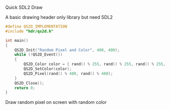 Quick SDL2 Draw

A basic drawing header only library but need SDL2

```c
#define QS2D_IMPLEMENTATION
#include "hdr/qs2d.h"

int main()
{
	QS2D_Init("Random Pixel and Color", 400, 400);
	while (!QS2D_Event())
	{
		QS2D_Color color = { rand() % 255, rand() % 255, rand() % 255, 255 };
		QS2D_SetColor(color);
		QS2D_Pixel(rand() % 400, rand() % 400);
	}
	QS2D_Close();
	return 0;
}
```

Draw random pixel on screen with random color
